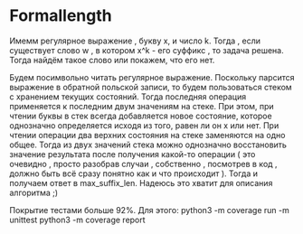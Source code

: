 # Formallength

Имемм регулярное выражение , букву х, и число k. Тогда , если существует слово w , в котором x^k - его суффикс , то задача решена. Тогда найдём такое слово или покажем, что его нет. 

Будем посимвольно читать регулярное выражение. Поскольку парсится выражение в обратной польской записи, то будем пользоваться стеком с хранением текущих состояний. Тогда последняя операция применяется к последним двум значениям на стеке. При этом, при чтении буквы в стек всегда добавляется новое состояние, которое однозначно определяется исходя из того, равен ли он x или нет. При чтении операции два верхних состояния на стеке заменяются на одно общее. Тогда из двух значений стека можно однозначно восстановить значение результата после получения какой-то операции ( это очевидно , просто разобрав случаи , собственно , посмотрев в код , должно быть всё сразу понятно как и что происходит ). Тогда и получаем ответ в max_suffix_len. Надеюсь это хватит для описания алгоритма ;)


Покрытие тестами больше 92%. Для этого:
python3 -m coverage run -m unittest
python3 -m coverage report
